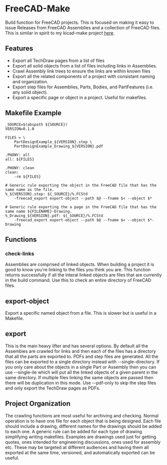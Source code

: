 # FreeCAD-Make

Build function for FreeCAD projects. This is focused on making it easy to issue Releases from FreeCAD Assemblies and a collection of FreeCAD files. This is similar in spirit to my kicad-make project [here](www.github.com/snhobbs/kicad-make).

## Features
+ Export all TechDraw pages from a list of files
+ Export all solid objects from a list of files including links in Assemblies.
+ Crawl Assembly link trees to ensure the links are within known files
+ Export all the related components of a project with consistant naming and organization.
+ Export step files for Assemblies, Parts, Bodies, and PartFeatures (i.e. any solid object).
+ Export a specific page or object in a project. Useful for makefiles.


## Makefile Example
```make
_SOURCE=$(abspath ${SOURCE})
VERSION=0.1.0

FILES = \
	PartDesignExample_${VERSION}.step \
	PartDesignExample_Drawing_${VERSION}.pdf

.PHONY: all
all: ${FILES}

.PHONY: clean
clean:
	-rm ${FILES}

# Generic rule exporting the object in the FreeCAD file that has the same name as the file. 
%_${VERSION}.step: ${_SOURCE}/%.FCStd
	-freecad_export export-object --path $@ --fname $< --object $*

# Generic rule exporting the a page in the FreeCAD file that has the same name ${FILENAME}-Drawing. 
%_Drawing_${VERSION}.pdf: ${_SOURCE}/%.FCStd
	-freecad_export export-object --path $@ --fname $< --object $*-Drawing
```

## Functions
### check-links
Assemblies are comprised of linked objects. When building a project it is good to know you're linking to the files you think you are. This function returns successfully if all the interal linked objects are files that are currently in the build command. Use this to check an entire directory of FreeCAD files.

## export-object
Export a specific named object from a file. This is slower but is useful in a Makefile.

## export
This is the main heavy lifter and has several options.
By default all the Assembies are crawled for links and then each of the files has a directory that all the parts are exported to. PDFs and step files are generated. All the files can be exported to a single directory instead with --single-directory.
If you only care about the objects in a single Part or Assembly then you can use --single-ile which will put all the linked objects of a given parent in the same directory.
If multiple files linking the same objects are passed then there will be duplication in this mode.
Use --pdf-only to skip the step files and only export the TechDraw pages as PDFs.




## Project Organization
The crawling functions are most useful for archiving and checking.
Normal operation is to have one file for each object that is being designed.
Each file should include a drawing, different names for the drawings should be added to each one.
A generic rule can be added for each type of drawing simplifying writing makefiles.
Examples are drawings used just for getting quotes, ones intended for engineering discussions, ones used for assembly etc. These may be targeted at different audiences and
having them all exported at the same time, versioned, and automatically exported can be useful.
